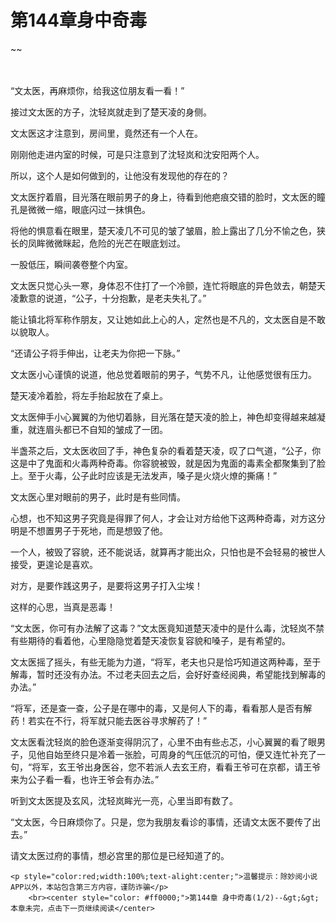 # 第144章身中奇毒
~~
    	    <p name="pagetop" href="javascript:void(0);" onclick="return false" style="line-height: 35px;padding: 10px;color: #333;"> </p><p>“文太医，再麻烦你，给我这位朋友看一看！”</p><p>接过文太医的方子，沈轻岚就走到了楚天凌的身侧。</p><p>文太医这才注意到，房间里，竟然还有一个人在。</p><p>刚刚他走进内室的时候，可是只注意到了沈轻岚和沈安阳两个人。</p><p>所以，这个人是如何做到的，让他没有发现他的存在的？</p><p>文太医拧着眉，目光落在眼前男子的身上，待看到他疤痕交错的脸时，文太医的瞳孔是微微一缩，眼底闪过一抹惧色。</p><p>将他的惧意看在眼里，楚天凌几不可见的皱了皱眉，脸上露出了几分不愉之色，狭长的凤眸微微眯起，危险的光芒在眼底划过。</p><p>一股低压，瞬间袭卷整个内室。</p><p>文太医只觉心头一寒，身体忍不住打了一个冷颤，连忙将眼底的异色敛去，朝楚天凌歉意的说道，“公子，十分抱歉，是老夫失礼了。”</p><p>能让镇北将军称作朋友，又让她如此上心的人，定然也是不凡的，文太医自是不敢以貌取人。</p><p>“还请公子将手伸出，让老夫为你把一下脉。”</p><p>文太医小心谨慎的说道，他总觉着眼前的男子，气势不凡，让他感觉很有压力。</p><p>楚天凌冷着脸，将左手抬起放在了桌上。</p><p>文太医伸手小心翼翼的为他切着脉，目光落在楚天凌的脸上，神色却变得越来越凝重，就连眉头都已不自知的皱成了一团。</p><p>半盏茶之后，文太医收回了手，神色复杂的看着楚天凌，叹了口气道，“公子，你这是中了鬼面和火毒两种奇毒。你容貌被毁，就是因为鬼面的毒素全都聚集到了脸上。至于火毒，公子此时应该是无法发声，嗓子是火烧火燎的撕痛！”</p><p>文太医心里对眼前的男子，此时是有些同情。</p><p>心想，也不知这男子究竟是得罪了何人，才会让对方给他下这两种奇毒，对方这分明是不想置男子于死地，而是想毁了他。</p><p>一个人，被毁了容貌，还不能说话，就算再才能出众，只怕也是不会轻易的被世人接受，更遑论是喜欢。</p><p>对方，是要作践这男子，是要将这男子打入尘埃！</p><p>这样的心思，当真是恶毒！</p><p>“文太医，你可有办法解了这毒？”文太医竟知道楚天凌中的是什么毒，沈轻岚不禁有些期待的看着他，心里隐隐觉着楚天凌恢复容貌和嗓子，是有希望的。</p><p>文太医摇了摇头，有些无能为力道，“将军，老夫也只是恰巧知道这两种毒，至于解毒，暂时还没有办法。不过老夫回去之后，会好好查经阅典，希望能找到解毒的办法。”</p><p>“将军，还是查一查，公子是在哪中的毒，又是何人下的毒，看看那人是否有解药！若实在不行，将军就只能去医谷寻求解药了！”</p><p>文太医看沈轻岚的脸色逐渐变得阴沉了，心里不由有些忐忑，小心翼翼的看了眼男子，见他自始至终只是冷着一张脸，可周身的气压低沉的可怕，便又连忙补充了一句，“将军，玄王爷出身医谷，您不若派人去玄王府，看看王爷可在京都，请王爷来为公子看一看，也许王爷会有办法。”</p><p>听到文太医提及玄风，沈轻岚眸光一亮，心里当即有数了。</p><p>“文太医，今日麻烦你了。只是，您为我朋友看诊的事情，还请文太医不要传了出去。”</p><p>请文太医过府的事情，想必宫里的那位是已经知道了的。</p>
    	
   	<p style="color:red;width:100%;text-alight:center;">温馨提示：除妙阅小说APP以外，本站包含第三方内容，谨防诈骗</p>
    	<br><center style="color: #ff0000;">第144章 身中奇毒(1/2)--&gt;&gt;本章未完，点击下一页继续阅读</center>
    	